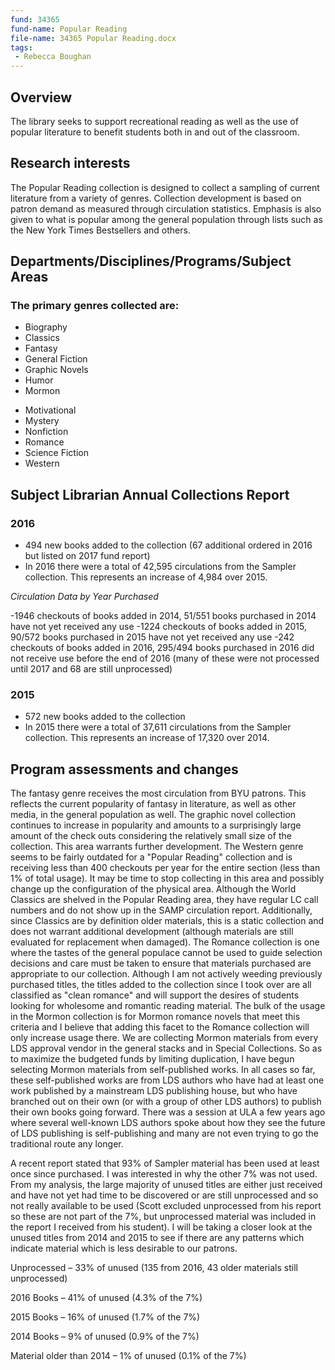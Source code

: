 ```yaml
---
fund: 34365
fund-name: Popular Reading
file-name: 34365 Popular Reading.docx
tags:
 - Rebecca Boughan
---
```


## Overview

The library seeks to support recreational reading as well as the use of popular literature to benefit students both in and out of the classroom.

## Research interests

The Popular Reading collection is designed to collect a sampling of current literature from a variety of genres.  Collection development is based on patron demand as measured through circulation statistics. Emphasis is also given to what is popular among the general population through lists such as the New York Times Bestsellers and others.

## Departments/<wbr>Disciplines/<wbr>Programs/<wbr>Subject Areas

### The primary genres collected are:

<div class="col">
  <ul>
    <li>Biography</li>
    <li>Classics</li>
    <li>Fantasy</li>
    <li>General Fiction</li>
    <li>Graphic Novels</li>
    <li>Humor</li>
    <li>Mormon</li>
  </ul>
</div>

<div class="col">
  <ul>
    <li>Motivational</li>
    <li>Mystery</li>
    <li>Nonfiction</li>
    <li>Romance</li>
    <li>Science Fiction</li>
    <li>Western</li>
  </ul>
</div>

## Subject Librarian Annual Collections Report

### 2016
- 494 new books added to the collection (67 additional ordered in 2016 but listed on 2017 fund report)
- In 2016 there were a total of 42,595 circulations from the Sampler collection. This represents an increase of 4,984 over 2015.

*Circulation Data by Year Purchased*

-1946 checkouts of books added in 2014, 51/551 books purchased in 2014 have not yet received any use
-1224 checkouts of books added in 2015, 90/572 books purchased in 2015 have not yet received any use
-242 checkouts of books added in 2016, 295/494 books purchased in 2016 did not receive use before the end of 2016 (many of these were not processed until 2017 and 68 are still unprocessed)

### 2015

- 572 new books added to the collection
- In 2015 there were a total of 37,611 circulations from the Sampler collection. This represents an increase of 17,320 over 2014.

## Program assessments and changes

The fantasy genre receives the most circulation from BYU patrons. This reflects the current popularity of fantasy in literature, as well as other media, in the general population as well. The graphic novel collection continues to increase in popularity and amounts to a surprisingly large amount of the check outs considering the relatively small size of the collection. This area warrants further development. The Western genre seems to be fairly outdated for a "Popular Reading" collection and is receiving less than 400 checkouts per year for the entire section (less than 1% of total usage). It may be time to stop collecting in this area and possibly change up the configuration of the physical area. Although the World Classics are shelved in the Popular Reading area, they have regular LC call numbers and do not show up in the SAMP circulation report. Additionally, since Classics are by definition older materials, this is a static collection and does not warrant additional development (although materials are still evaluated for replacement when damaged). The Romance collection is one where the tastes of the general populace cannot be used to guide selection decisions and care must be taken to ensure that materials purchased are appropriate to our collection. Although I am not actively weeding previously purchased titles, the titles added to the collection since I took over are all classified as "clean romance" and will support the desires of students looking for wholesome and romantic reading material. The bulk of the usage in the Mormon collection is for Mormon romance novels that meet this criteria and I believe that adding this facet to the Romance collection will only increase usage there. We are collecting Mormon materials from every LDS approval vendor in the general stacks and in Special Collections. So as to maximize the budgeted funds by limiting duplication, I have begun selecting Mormon materials from self-published works. In all cases so far, these self-published works are from LDS authors who have had at least one work published by a mainstream LDS publishing house, but who have branched out on their own (or with a group of other LDS authors) to publish their own books going forward. There was a session at ULA a few years ago where several well-known LDS authors spoke about how they see the future of LDS publishing is self-publishing and many are not even trying to go the traditional route any longer.

A recent report stated that 93% of Sampler material has been used at least once since purchased. I was interested in why the other 7% was not used. From my analysis, the large majority of unused titles are either just received and have not yet had time to be discovered or are still unprocessed and so not really available to be used (Scott excluded unprocessed from his report so these are not part of the 7%, but unprocessed material was included in the report I received from his student). I will be taking a closer look at the unused titles from 2014 and 2015 to see if there are any patterns which indicate material which is less desirable to our patrons.

Unprocessed – 33% of unused (135 from 2016, 43 older materials still unprocessed)

2016 Books – 41% of unused (4.3% of the 7%)

2015 Books – 16% of unused (1.7% of the 7%)

2014 Books – 9% of unused (0.9% of the 7%)

Material older than 2014 – 1% of unused (0.1% of the 7%)
